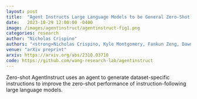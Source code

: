 ```yaml
---
layout: post
title:  "Agent Instructs Large Language Models to be General Zero-Shot Reasoners"
date:   2023-10-29 12:00:00 -0400
image: /images/agentinstruct/agentinstruct-fig1.png
categories: research
author: "Nicholas Crispino"
authors: "<strong>Nicholas Crispino, Kyle Montgomery, Fankun Zeng, Dawn Song, Chenguang Wang</strong>"
venue: "arXiv preprint"
arxiv: https://arxiv.org/abs/2310.03710
code: https://github.com/wang-research-lab/agentinstruct
---
```


Zero-shot AgentInstruct uses an agent to generate dataset-specific instructions to improve the zero-shot performance of instruction-following large language models.